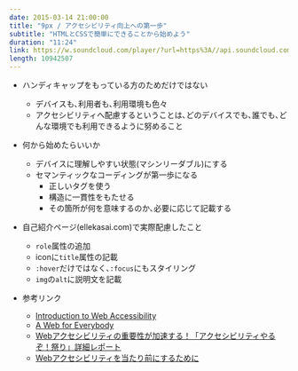 ```yaml
---
date: 2015-03-14 21:00:00
title: "9px / アクセシビリティ向上への第一歩"
subtitle: "HTMLとCSSで簡単にできることから始めよう"
duration: "11:24"
link: https://w.soundcloud.com/player/?url=https%3A//api.soundcloud.com/tracks/211416694&amp;color=ff5500&amp;auto_play=false&amp;hide_related=false&amp;show_comments=true&amp;show_user=true&amp;show_reposts=false
length: 10942507
---
```


* ハンディキャップをもっている方のためだけではない
  * デバイスも､利用者も､利用環境も色々
  * アクセシビリティへ配慮するということは､どのデバイスでも､誰でも､どんな環境でも利用できるように努めること

* 何から始めたらいいか
  * デバイスに理解しやすい状態(マシンリーダブル)にする
  * セマンティックなコーディングが第一歩になる
    * 正しいタグを使う
    * 構造に一貫性をもたせる
    * その箇所が何を意味するのか､必要に応じて記載する

* 自己紹介ページ(ellekasai.com)で実際配慮したこと
  * `role`属性の追加
  * iconに`title`属性の記載
  * `:hover`だけではなく､`:focus`にもスタイリング
  * `img`の`alt`に説明文を記載

* 参考リンク
  * <a href="https://webaccessibility.withgoogle.com/course" target="_blank">Introduction to Web Accessibility</a>
  * <a href="http://marcysutton.github.io/a-web-for-everybody/#/" target="_blank">A Web for Everybody</a>
  * <a href="https://html5experts.jp/shumpei-shiraishi/11717/" target="_blank">Webアクセシビリティの重要性が加速する！「アクセシビリティやるぞ！祭り」詳細レポート</a>
  * <a href="http://www.yasuhisa.com/could/article/difficulty-of-accessibility/" target="_blank">Webアクセシビリティを当たり前にするために</a>
